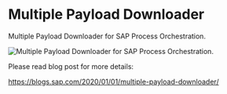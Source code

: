 # Multiple Payload Downloader
Multiple Payload Downloader for SAP Process Orchestration.

![Multiple Payload Downloader for SAP Process Orchestration.](https://blogs.sap.com/wp-content/uploads/2020/01/multiple-payload-downloader_1.png)

Please read blog post for more details:

https://blogs.sap.com/2020/01/01/multiple-payload-downloader/